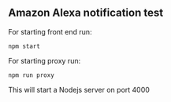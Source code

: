 ## Amazon Alexa notification test

For starting front end run:

```
npm start
```

For starting proxy run:

```
npm run proxy
```

This will start a Nodejs server on port 4000
